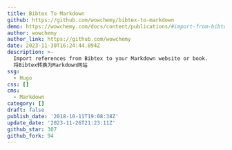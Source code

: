 ```yaml
---
title: Bibtex To Markdown
github: https://github.com/wowchemy/bibtex-to-markdown
demo: https://wowchemy.com/docs/content/publications/#import-from-bibtex
author: wowchemy
author_link: https://github.com/wowchemy
date: 2023-11-30T16:24:44.094Z
description: >-
  Import references from Bibtex to your Markdown website or book.
  将Bibtex转换为Markdown网站
ssg:
  - Hugo
css: []
cms:
  - Markdown
category: []
draft: false
publish_date: '2018-10-11T19:08:38Z'
update_date: '2023-11-26T21:23:11Z'
github_star: 307
github_fork: 94
---
```

